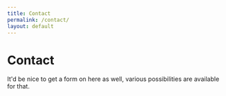 ```yaml
---
title: Contact
permalink: /contact/
layout: default
---
```


# Contact

It'd be nice to get a form on here as well, various possibilities are available for that.



<!-- {% assign emailLink = site.author.links | where: "label", "Email" | first %}

{% if emailLink %}
  <i class="{{ emailLink.icon }}"></i><a href="{{ emailLink.url}}"> {{ site.author.email }}</a>
{% endif %}

{% assign ghLink = site.author.links | where: "label", "GitHub" | first %}

{% if ghLink %}
  <i class="{{ ghLink.icon }}"></i><a href="{{ ghLink.url}}"> {{ ghLink.label }}</a>
{% endif %} -->

